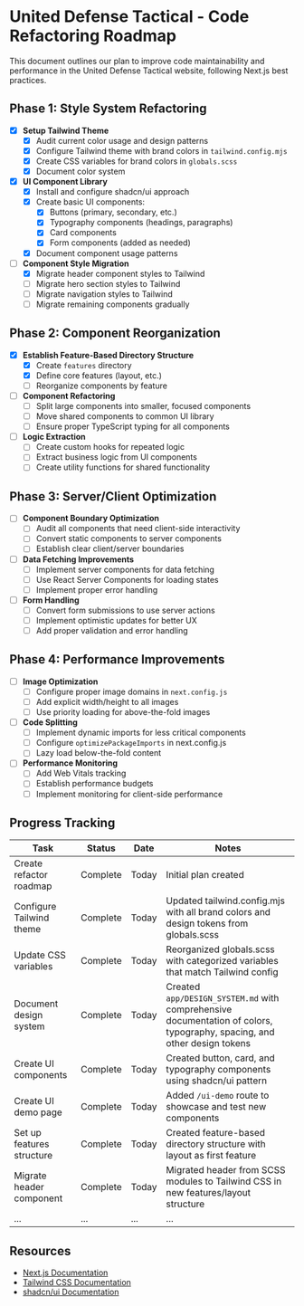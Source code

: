 # United Defense Tactical - Code Refactoring Roadmap

This document outlines our plan to improve code maintainability and performance in the United Defense Tactical website, following Next.js best practices.

## Phase 1: Style System Refactoring

- [x] **Setup Tailwind Theme**
  - [x] Audit current color usage and design patterns
  - [x] Configure Tailwind theme with brand colors in `tailwind.config.mjs`
  - [x] Create CSS variables for brand colors in `globals.scss`
  - [x] Document color system

- [x] **UI Component Library**
  - [x] Install and configure shadcn/ui approach
  - [x] Create basic UI components:
    - [x] Buttons (primary, secondary, etc.)
    - [x] Typography components (headings, paragraphs)
    - [x] Card components
    - [x] Form components (added as needed)
  - [x] Document component usage patterns

- [ ] **Component Style Migration**
  - [x] Migrate header component styles to Tailwind
  - [ ] Migrate hero section styles to Tailwind
  - [ ] Migrate navigation styles to Tailwind
  - [ ] Migrate remaining components gradually

## Phase 2: Component Reorganization

- [x] **Establish Feature-Based Directory Structure**
  - [x] Create `features` directory
  - [x] Define core features (layout, etc.)
  - [ ] Reorganize components by feature

- [ ] **Component Refactoring**
  - [ ] Split large components into smaller, focused components
  - [ ] Move shared components to common UI library
  - [ ] Ensure proper TypeScript typing for all components

- [ ] **Logic Extraction**
  - [ ] Create custom hooks for repeated logic
  - [ ] Extract business logic from UI components
  - [ ] Create utility functions for shared functionality

## Phase 3: Server/Client Optimization

- [ ] **Component Boundary Optimization**
  - [ ] Audit all components that need client-side interactivity
  - [ ] Convert static components to server components
  - [ ] Establish clear client/server boundaries

- [ ] **Data Fetching Improvements**
  - [ ] Implement server components for data fetching
  - [ ] Use React Server Components for loading states
  - [ ] Implement proper error handling

- [ ] **Form Handling**
  - [ ] Convert form submissions to use server actions
  - [ ] Implement optimistic updates for better UX
  - [ ] Add proper validation and error handling

## Phase 4: Performance Improvements

- [ ] **Image Optimization**
  - [ ] Configure proper image domains in `next.config.js`
  - [ ] Add explicit width/height to all images
  - [ ] Use priority loading for above-the-fold images

- [ ] **Code Splitting**
  - [ ] Implement dynamic imports for less critical components
  - [ ] Configure `optimizePackageImports` in next.config.js
  - [ ] Lazy load below-the-fold content

- [ ] **Performance Monitoring**
  - [ ] Add Web Vitals tracking
  - [ ] Establish performance budgets
  - [ ] Implement monitoring for client-side performance

## Progress Tracking

| Task | Status | Date | Notes |
|------|--------|------|-------|
| Create refactor roadmap | Complete | Today | Initial plan created |
| Configure Tailwind theme | Complete | Today | Updated tailwind.config.mjs with all brand colors and design tokens from globals.scss |
| Update CSS variables | Complete | Today | Reorganized globals.scss with categorized variables that match Tailwind config |
| Document design system | Complete | Today | Created `app/DESIGN_SYSTEM.md` with comprehensive documentation of colors, typography, spacing, and other design tokens |
| Create UI components | Complete | Today | Created button, card, and typography components using shadcn/ui pattern |
| Create UI demo page | Complete | Today | Added `/ui-demo` route to showcase and test new components |
| Set up features structure | Complete | Today | Created feature-based directory structure with layout as first feature |
| Migrate header component | Complete | Today | Migrated header from SCSS modules to Tailwind CSS in new features/layout structure |
| ... | ... | ... | ... |

## Resources

- [Next.js Documentation](https://nextjs.org/docs)
- [Tailwind CSS Documentation](https://tailwindcss.com/docs)
- [shadcn/ui Documentation](https://ui.shadcn.com/) 